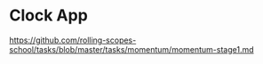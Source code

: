 # Clock App

https://github.com/rolling-scopes-school/tasks/blob/master/tasks/momentum/momentum-stage1.md
